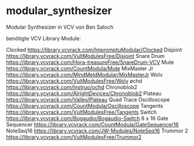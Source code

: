 # modular_synthesizer
Modular Synthesizer in VCV
von Ben Saloch

benötigte VCV Library Module:

Clocked                   https://library.vcvrack.com/ImpromptuModular/Clocked
Disjoint                  https://library.vcvrack.com/VultModulesFree/Disjoint
Snare Drum                https://library.vcvrack.com/Hora-treasureFree/SnareDrum-VCV
Mute                      https://library.vcvrack.com/CountModula/Mute
MixMaster Jr              https://library.vcvrack.com/MindMeldModular/MixMasterJr
Wolv                      https://library.vcvrack.com/VultModulesFree/Wolv
øchd                      https://library.vcvrack.com/Instruo/ochd
Chronoblob2               https://library.vcvrack.com/AlrightDevices/Chronoblob2
Plateau                   https://library.vcvrack.com/Valley/Plateau
Quad Trace Oscilloscope   https://library.vcvrack.com/CountModula/Oscilloscope
Tangents                  https://library.vcvrack.com/VultModulesFree/Tangents
Switch                    https://library.vcvrack.com/Bogaudio/Bogaudio-Switch
8 x 16 Gate Sequencer     https://library.vcvrack.com/CountModula/GateSequencer16
NoteSeq16                 https://library.vcvrack.com/JW-Modules/NoteSeq16
Trummor 2                 https://library.vcvrack.com/VultModulesFree/Trummor2

